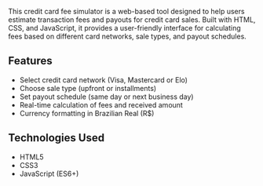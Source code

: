 This credit card fee simulator is a web-based tool designed to help users estimate transaction fees and payouts for credit card sales. Built with HTML, CSS, and JavaScript, it provides a user-friendly interface for calculating fees based on different card networks, sale types, and payout schedules.

## Features
- Select credit card network (Visa, Mastercard or Elo)
- Choose sale type (upfront or installments)
- Set payout schedule (same day or next business day)
- Real-time calculation of fees and received amount
- Currency formatting in Brazilian Real (R$)

## Technologies Used
- HTML5
- CSS3
- JavaScript (ES6+)
